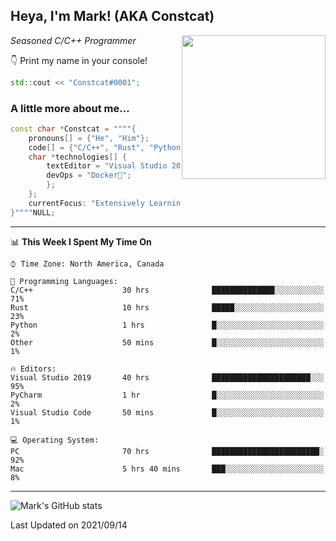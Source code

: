 <h2> Heya, I'm Mark! (AKA Constcat) </h2>
<img align='right' src="https://media2.giphy.com/media/du3J3cXyzhj75IOgvA/giphy.gif" width="230">
<p><em>Seasoned C/C++ Programmer 
</em></p>

👇 Print my name in your console! 

```C++
std::cout << "Constcat#0001";
```

### A little more about me...  

```C++
const char *Constcat = """"{
    pronouns[] = {"He", "Him"};
    code[] = {"C/C++", "Rust", "Python"};
    char *technologies[] {
        textEditor = "Visual Studio 2019";
        devOps = "Docker🐳";
        };
    };
    currentFocus: "Extensively Learning C/C++",
}""""NULL;
```

---

📊 **This Week I Spent My Time On** 

```text
⌚︎ Time Zone: North America, Canada

💬 Programming Languages: 
C/C++                    30 hrs              ██████████████░░░░░░░░░░░   71% 
Rust                     10 hrs              █████░░░░░░░░░░░░░░░░░░░░   23% 
Python                   1 hrs               █░░░░░░░░░░░░░░░░░░░░░░░░   2% 
Other                    50 mins             █░░░░░░░░░░░░░░░░░░░░░░░░   1% 

🔥 Editors: 
Visual Studio 2019       40 hrs              ██████████████████████░░░   95% 
PyCharm                  1 hr                █░░░░░░░░░░░░░░░░░░░░░░░░   2% 
Visual Studio Code       50 mins             █░░░░░░░░░░░░░░░░░░░░░░░░   1% 

💻 Operating System: 
PC                       70 hrs              ████████████████████████░   92%
Mac                      5 hrs 40 mins       ███░░░░░░░░░░░░░░░░░░░░░░   8%

```
---

![Mark's GitHub stats](https://github-readme-stats.vercel.app/api?username=Constcat&show_icons=true&theme=radical&hide_border=true&count_private=true")

Last Updated on 2021/09/14
